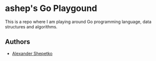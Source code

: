 # ashep's Go Playgound 

This is a repo where I am playing around Go programming language, data structures and algorithms.


## Authors

- [Alexander Shepetko](https://shepetko.com)

